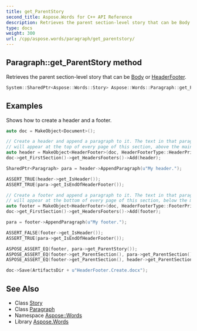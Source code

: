 ```yaml
---
title: get_ParentStory
second_title: Aspose.Words for C++ API Reference
description: Retrieves the parent section-level story that can be Body or HeaderFooter.
type: docs
weight: 300
url: /cpp/aspose.words/paragraph/get_parentstory/
---
```

## Paragraph::get_ParentStory method


Retrieves the parent section-level story that can be [Body](../../body/) or [HeaderFooter](../../headerfooter/).

```cpp
System::SharedPtr<Aspose::Words::Story> Aspose::Words::Paragraph::get_ParentStory()
```


## Examples



Shows how to create a header and a footer. 
```cpp
auto doc = MakeObject<Document>();

// Create a header and append a paragraph to it. The text in that paragraph
// will appear at the top of every page of this section, above the main body text.
auto header = MakeObject<HeaderFooter>(doc, HeaderFooterType::HeaderPrimary);
doc->get_FirstSection()->get_HeadersFooters()->Add(header);

SharedPtr<Paragraph> para = header->AppendParagraph(u"My header.");

ASSERT_TRUE(header->get_IsHeader());
ASSERT_TRUE(para->get_IsEndOfHeaderFooter());

// Create a footer and append a paragraph to it. The text in that paragraph
// will appear at the bottom of every page of this section, below the main body text.
auto footer = MakeObject<HeaderFooter>(doc, HeaderFooterType::FooterPrimary);
doc->get_FirstSection()->get_HeadersFooters()->Add(footer);

para = footer->AppendParagraph(u"My footer.");

ASSERT_FALSE(footer->get_IsHeader());
ASSERT_TRUE(para->get_IsEndOfHeaderFooter());

ASPOSE_ASSERT_EQ(footer, para->get_ParentStory());
ASPOSE_ASSERT_EQ(footer->get_ParentSection(), para->get_ParentSection());
ASPOSE_ASSERT_EQ(footer->get_ParentSection(), header->get_ParentSection());

doc->Save(ArtifactsDir + u"HeaderFooter.Create.docx");
```

## See Also

* Class [Story](../../story/)
* Class [Paragraph](../)
* Namespace [Aspose::Words](../../)
* Library [Aspose.Words](../../../)
